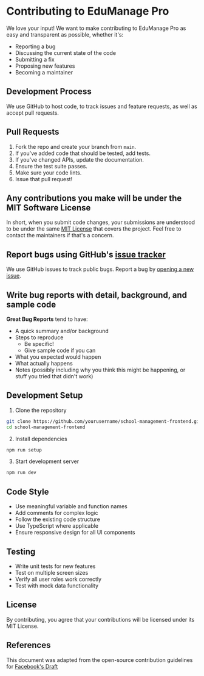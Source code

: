 # Contributing to EduManage Pro

We love your input! We want to make contributing to EduManage Pro as easy and transparent as possible, whether it's:

- Reporting a bug
- Discussing the current state of the code
- Submitting a fix
- Proposing new features
- Becoming a maintainer

## Development Process

We use GitHub to host code, to track issues and feature requests, as well as accept pull requests.

## Pull Requests

1. Fork the repo and create your branch from `main`.
2. If you've added code that should be tested, add tests.
3. If you've changed APIs, update the documentation.
4. Ensure the test suite passes.
5. Make sure your code lints.
6. Issue that pull request!

## Any contributions you make will be under the MIT Software License

In short, when you submit code changes, your submissions are understood to be under the same [MIT License](LICENSE) that covers the project. Feel free to contact the maintainers if that's a concern.

## Report bugs using GitHub's [issue tracker](https://github.com/yourusername/school-management-system/issues)

We use GitHub issues to track public bugs. Report a bug by [opening a new issue](https://github.com/yourusername/school-management-system/issues/new).

## Write bug reports with detail, background, and sample code

**Great Bug Reports** tend to have:

- A quick summary and/or background
- Steps to reproduce
  - Be specific!
  - Give sample code if you can
- What you expected would happen
- What actually happens
- Notes (possibly including why you think this might be happening, or stuff you tried that didn't work)

## Development Setup

1. Clone the repository
```bash
git clone https://github.com/yourusername/school-management-frontend.git
cd school-management-frontend
```

2. Install dependencies
```bash
npm run setup
```

3. Start development server
```bash
npm run dev
```

## Code Style

- Use meaningful variable and function names
- Add comments for complex logic
- Follow the existing code structure
- Use TypeScript where applicable
- Ensure responsive design for all UI components

## Testing

- Write unit tests for new features
- Test on multiple screen sizes
- Verify all user roles work correctly  
- Test with mock data functionality

## License

By contributing, you agree that your contributions will be licensed under its MIT License.

## References

This document was adapted from the open-source contribution guidelines for [Facebook's Draft](https://github.com/facebook/draft-js/blob/a9316a723f9e918afde44dea68b5f9f39b7d9b00/CONTRIBUTING.md)